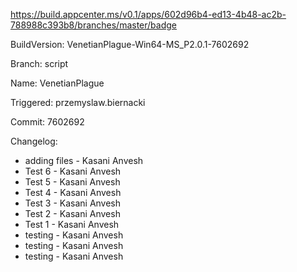 https://build.appcenter.ms/v0.1/apps/602d96b4-ed13-4b48-ac2b-788988c393b8/branches/master/badge

BuildVersion: VenetianPlague-Win64-MS_P2.0.1-7602692

Branch: script

Name: VenetianPlague

Triggered: przemyslaw.biernacki

Commit: 7602692

Changelog:

- adding files - Kasani Anvesh
- Test 6 - Kasani Anvesh
- Test 5 - Kasani Anvesh
- Test 4 - Kasani Anvesh
- Test 3 - Kasani Anvesh
- Test 2 - Kasani Anvesh
- Test 1 - Kasani Anvesh
- testing - Kasani Anvesh
- testing - Kasani Anvesh
- testing - Kasani Anvesh
